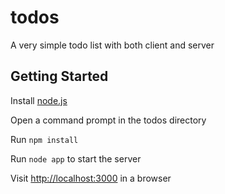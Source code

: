# todos
A very simple todo list with both client and server

## Getting Started
Install [node.js](http://nodejs.org)

Open a command prompt in the todos directory

Run `npm install`

Run `node app` to start the server

Visit [http://localhost:3000](http://localhost:3000) in a browser
